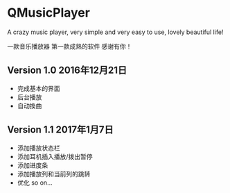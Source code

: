# QMusicPlayer
A crazy music player, very simple and very easy to use, lovely beautiful life! 

一款音乐播放器
第一款成熟的软件
感谢有你！


## Version 1.0   2016年12月21日
* 完成基本的界面
* 后台播放
* 自动換曲

## Version 1.1   2017年1月7日
* 添加播放状态栏
* 添加耳机插入播放/拨出暂停
* 添加进度条
* 添加播放列和当前列的跳转
* 优化 so on...
